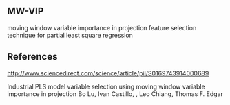 ## MW-VIP
moving window variable importance in projection feature selection technique for partial least square regression

## References
 http://www.sciencedirect.com/science/article/pii/S0169743914000689

Industrial PLS model variable selection using moving window variable importance in projection
Bo Lu, Ivan Castillo, , Leo Chiang, Thomas F. Edgar
